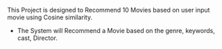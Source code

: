 This Project is designed to Recommend 10 Movies based on user input movie using Cosine similarity.
- The System will Recommend a Movie based on the genre, keywords, cast, Director.
  
